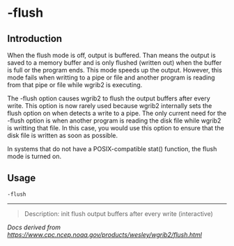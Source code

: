 # -flush

## Introduction

When the flush mode is off, output is buffered. Than means the output
is saved to a memory buffer and is only flushed (written out) when
the buffer is full or the program ends. This mode speeds up the output.
However, this mode fails when writting to a pipe or file and another program
is reading from that pipe or file while wgrib2 is executing.

The -flush option causes wgrib2 to flush the
output buffers after every write. This option is now rarely used
because wgrib2 internally sets the flush option on when detects a
write to a pipe. The only current need for the
-flush option is when another program
is reading the disk file while wgrib2 is writting that file.
In this case, you would use this option to ensure that the
disk file is written as soon as possible.

In systems that do not have a POSIX-compatible stat() function, the flush
mode is turned on.

## Usage

```
-flush
```

---

> Description: init flush output buffers after every write (interactive)

_Docs derived from <https://www.cpc.ncep.noaa.gov/products/wesley/wgrib2/flush.html>_
